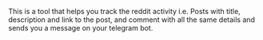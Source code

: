 This is a tool that helps you track the reddit activity i.e. Posts with title, description and link to the post, and comment with all the same details and sends you a message on your telegram bot.

